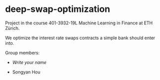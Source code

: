 # deep-swap-optimization
Project in the course 401-3932-19L  Machine Learning in Finance at ETH Zürich. 

We optimize the interest rate swaps contracts a simple bank should enter into.

Group members: 

*  *Write your name*

* Songyan Hou
